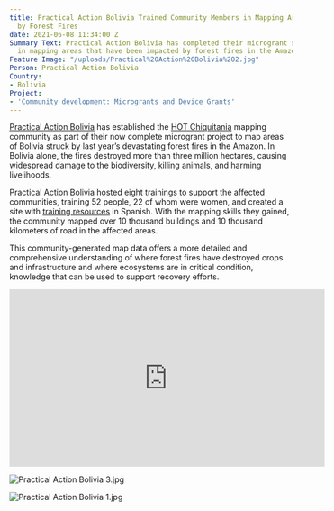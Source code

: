 ```yaml
---
title: Practical Action Bolivia Trained Community Members in Mapping Areas Impacted
  by Forest Fires
date: 2021-06-08 11:34:00 Z
Summary Text: Practical Action Bolivia has completed their microgrant supporting communities
  in mapping areas that have been impacted by forest fires in the Amazon.
Feature Image: "/uploads/Practical%20Action%20Bolivia%202.jpg"
Person: Practical Action Bolivia
Country:
- Bolivia
Project:
- 'Community development: Microgrants and Device Grants'
---
```


[Practical Action Bolivia](http://practicalaction.org.bo/quienes-somos/) has established the [HOT Chiquitania](https://sites.google.com/view/hotchiquitania) mapping community as part of their now complete microgrant project to map areas of Bolivia struck by last year’s devastating forest fires in the Amazon. In Bolivia alone, the fires destroyed more than three million hectares, causing widespread damage to the biodiversity, killing animals, and harming livelihoods.

Practical Action Bolivia hosted eight trainings to support the affected communities, training 52 people, 22 of whom were women, and created a site with [training resources](https://sites.google.com/view/mapeocomunitario-pabol/inicio) in Spanish. With the mapping skills they gained, the community mapped over 10 thousand buildings and 10 thousand kilometers of road in the affected areas.

This community-generated map data offers a more detailed and comprehensive understanding of where forest fires have destroyed crops and infrastructure and where ecosystems are in critical condition, knowledge that can be used to support recovery efforts.

<iframe width="560" height="315" src="https://www.youtube.com/embed/wnT9GbhsE_0" title="YouTube video player" frameborder="0" allow="accelerometer; autoplay; clipboard-write; encrypted-media; gyroscope; picture-in-picture" allowfullscreen></iframe>

![Practical Action Bolivia 3.jpg](/uploads/Practical%20Action%20Bolivia%203.jpg)

![Practical Action Bolivia 1.jpg](/uploads/Practical%20Action%20Bolivia%201.jpg)